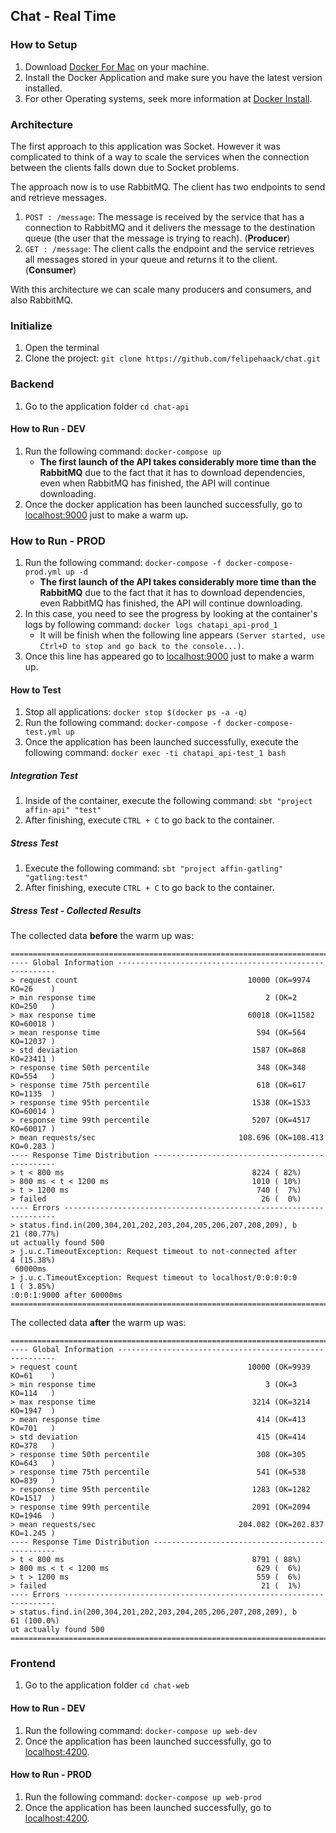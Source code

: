 ## Chat - Real Time

### How to Setup
1. Download [Docker For Mac](https://docs.docker.com/docker-for-mac/) on your machine.
2. Install the Docker Application and make sure you have the latest version installed.
3. For other Operating systems, seek more information at [Docker Install](https://docs.docker.com/compose/install/).

### Architecture
The first approach to this application was Socket. However it was complicated to think of a way to scale the services when the connection between the clients falls down due to Socket problems.

The approach now is to use RabbitMQ. The client has two endpoints to send and retrieve messages.
1. `POST : /message`: The message is received by the service that has a connection to RabbitMQ and it delivers the message to the destination queue (the user that the message is trying to reach). (**Producer**)
2. `GET : /message`: The client calls the endpoint and the service retrieves all messages stored in your queue and returns it to the client. (**Consumer**)

With this architecture we can scale many producers and consumers, and also RabbitMQ.

### Initialize
1. Open the terminal
2. Clone the project: ```git clone https://github.com/felipehaack/chat.git```

### Backend
1. Go to the application folder ```cd chat-api```

#### How to Run - DEV
1. Run the following command: ```docker-compose up```
    - **The first launch of the API takes considerably more time than the RabbitMQ** due to the fact that it has to download dependencies, even when RabbitMQ has finished, the API will continue downloading.
2. Once the docker application has been launched successfully, go to  [localhost:9000](http://localhost:9000) just to make a warm up.

### How to Run - PROD
1. Run the following command: ```docker-compose -f docker-compose-prod.yml up -d```
    - **The first launch of the API takes considerably more time than the RabbitMQ** due to the fact that it has to download dependencies, even RabbitMQ has finished, the API will continue downloading.
2. In this case, you need to see the progress by looking at the container's logs by following command: `docker logs chatapi_api-prod_1`
    - It will be finish when the following line appears `(Server started, use Ctrl+D to stop and go back to the console...)`.
3. Once this line has appeared go to [localhost:9000](http://localhost:9000) just to make a warm up.

#### How to Test
1. Stop all applications: `docker stop $(docker ps -a -q)`
2. Run the following command: ```docker-compose -f docker-compose-test.yml up```
3. Once the application has been launched successfully, execute the following command: `docker exec -ti chatapi_api-test_1 bash`

##### Integration Test
1. Inside of the container, execute the following command: `sbt "project affin-api" "test"`
2. After finishing, execute `CTRL + C` to go back to the container.

##### Stress Test
1. Execute the following command: `sbt "project affin-gatling" "gatling:test"`
2. After finishing, execute `CTRL + C` to go back to the container.

##### Stress Test - Collected Results
The collected data **before** the warm up was:
```
================================================================================
---- Global Information --------------------------------------------------------
> request count                                      10000 (OK=9974   KO=26    )
> min response time                                      2 (OK=2      KO=250   )
> max response time                                  60018 (OK=11582  KO=60018 )
> mean response time                                   594 (OK=564    KO=12037 )
> std deviation                                       1587 (OK=868    KO=23411 )
> response time 50th percentile                        348 (OK=348    KO=554   )
> response time 75th percentile                        618 (OK=617    KO=1135  )
> response time 95th percentile                       1538 (OK=1533   KO=60014 )
> response time 99th percentile                       5207 (OK=4517   KO=60017 )
> mean requests/sec                                108.696 (OK=108.413 KO=0.283 )
---- Response Time Distribution ------------------------------------------------
> t < 800 ms                                          8224 ( 82%)
> 800 ms < t < 1200 ms                                1010 ( 10%)
> t > 1200 ms                                          740 (  7%)
> failed                                                26 (  0%)
---- Errors --------------------------------------------------------------------
> status.find.in(200,304,201,202,203,204,205,206,207,208,209), b     21 (80.77%)
ut actually found 500
> j.u.c.TimeoutException: Request timeout to not-connected after      4 (15.38%)
 60000ms
> j.u.c.TimeoutException: Request timeout to localhost/0:0:0:0:0      1 ( 3.85%)
:0:0:1:9000 after 60000ms
================================================================================
```

The collected data **after** the warm up was:
```
================================================================================
---- Global Information --------------------------------------------------------
> request count                                      10000 (OK=9939   KO=61    )
> min response time                                      3 (OK=3      KO=114   )
> max response time                                   3214 (OK=3214   KO=1947  )
> mean response time                                   414 (OK=413    KO=701   )
> std deviation                                        415 (OK=414    KO=378   )
> response time 50th percentile                        308 (OK=305    KO=643   )
> response time 75th percentile                        541 (OK=538    KO=839   )
> response time 95th percentile                       1283 (OK=1282   KO=1517  )
> response time 99th percentile                       2091 (OK=2094   KO=1946  )
> mean requests/sec                                204.082 (OK=202.837 KO=1.245 )
---- Response Time Distribution ------------------------------------------------
> t < 800 ms                                          8791 ( 88%)
> 800 ms < t < 1200 ms                                 629 (  6%)
> t > 1200 ms                                          559 (  6%)
> failed                                                21 (  1%)
---- Errors --------------------------------------------------------------------
> status.find.in(200,304,201,202,203,204,205,206,207,208,209), b     61 (100.0%)
ut actually found 500
================================================================================
```

### Frontend
1. Go to the application folder ```cd chat-web```

#### How to Run - DEV
1. Run the following command: ```docker-compose up web-dev```
2. Once the application has been launched successfully, go to [localhost:4200](http://localhost:4200).

#### How to Run - PROD
1. Run the following command: ```docker-compose up web-prod```
2. Once the application has been launched successfully, go to [localhost:4200](http://localhost:4200).